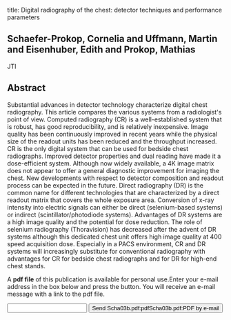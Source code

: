title: Digital radiography of the chest: detector techniques and performance parameters

## Schaefer-Prokop, Cornelia and Uffmann, Martin and Eisenhuber, Edith and Prokop, Mathias
JTI


## Abstract
Substantial advances in detector technology characterize digital chest radiography. This article compares the various systems from a radiologist's point of view. Computed radiography (CR) is a well-established system that is robust, has good reproducibility, and is relatively inexpensive. Image quality has been continuously improved in recent years while the physical size of the readout units has been reduced and the throughput increased. CR is the only digital system that can be used for bedside chest radiographs. Improved detector properties and dual reading have made it a dose-efficient system. Although now widely available, a 4K image matrix does not appear to offer a general diagnostic improvement for imaging the chest. New developments with respect to detector composition and readout process can be expected in the future. Direct radiography (DR) is the common name for different technologies that are characterized by a direct readout matrix that covers the whole exposure area. Conversion of x-ray intensity into electric signals can either be direct (selenium-based systems) or indirect (scintillator/photodiode systems). Advantages of DR systems are a high image quality and the potential for dose reduction. The role of selenium radiography (Thoravision) has decreased after the advent of DR systems although this dedicated chest unit offers high image quality at 400 speed acquisition dose. Especially in a PACS environment, CR and DR systems will increasingly substitute for conventional radiography with advantages for CR for bedside chest radiographs and for DR for high-end chest stands.

A <b>pdf file</b> of this publication is available for personal use.Enter your e-mail address in the box below and press the button. You will receive an e-mail message with a link to the pdf file.
<form action="sender.php">  <input type="text" name="email">  <input type="submit" value="Send Scha03b.pdf:pdfScha03b.pdf:PDF by e-mail"></form>